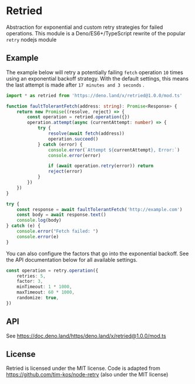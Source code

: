 # Retried

Abstraction for exponential and custom retry strategies for failed operations.
This module is a Deno/ES6+/TypeScript rewrite of the popular `retry` nodejs module

## Example

The example below will retry a potentially failing `fetch` operation
`10` times using an exponential backoff strategy. With the default settings, this
means the last attempt is made after `17 minutes and 3 seconds` .

```ts
import * as retried from 'https://deno.land/x/retried@1.0.0/mod.ts'

function faultTolerantFetch(address: string): Promise<Response> {
    return new Promise((resolve, reject) => {
        const operation = retried.operation({})
        operation.attempt(async (currentAttempt: number) => {
            try {
                resolve(await fetch(address))
                operation.succeed()
            } catch (error) {
                console.error(`Attempt ${currentAttempt}, Error:`)
                console.error(error)

                if (await operation.retry(error)) return
                reject(error)
            }
        })
    })
}

try {
    const response = await faultTolerantFetch('http://example.com')
    const body = await response.text()
    console.log(body)
} catch (e) {
    console.error("Fetch failed: ")
    console.error(e)
}
```

You can also configure the factors that go into the exponential
backoff. See the API documentation below for all available settings.

```ts
const operation = retry.operation({
    retries: 5,
    factor: 3,
    minTimeout: 1 * 1000,
    maxTimeout: 60 * 1000,
    randomize: true,
})
```

## API

See https://doc.deno.land/https/deno.land/x/retried@1.0.0/mod.ts

## License

Retried is licensed under the MIT license.
Code is adapted from https://github.com/tim-kos/node-retry (also under the MIT license)